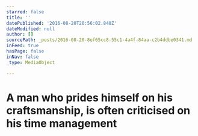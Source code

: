 ```yaml
---
starred: false
title: ''
datePublished: '2016-08-20T20:56:02.840Z'
dateModified: null
author: []
sourcePath: _posts/2016-08-20-8ef65cc8-55c1-4a4f-84aa-c2b4ddbe0341.md
inFeed: true
hasPage: false
inNav: false
_type: MediaObject

---
```

# A man who prides himself on his craftsmanship, is often criticised on his time management